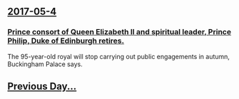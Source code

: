 ## [2017-05-4](/news/2017/05/4/index.md)

### [Prince consort of Queen Elizabeth II and spiritual leader, Prince Philip, Duke of Edinburgh retires. ](/news/2017/05/4/prince-consort-of-queen-elizabeth-ii-and-spiritual-leader-prince-philip-duke-of-edinburgh-retires.md)
The 95-year-old royal will stop carrying out public engagements in autumn, Buckingham Palace says.

## [Previous Day...](/news/2017/05/3/index.md)

